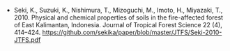 - Seki, K., Suzuki, K., Nishimura, T., Mizoguchi, M., Imoto, H., Miyazaki, T., 2010. Physical and chemical properties of soils in the fire-affected forest of East Kalimantan, Indonesia. Journal of Tropical Forest Science 22 (4), 414–424. https://github.com/sekika/paper/blob/master/JTFS/Seki-2010-JTFS.pdf
